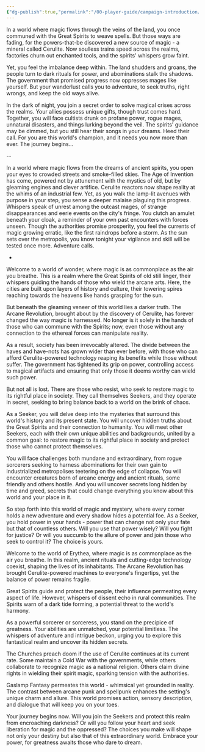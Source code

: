 ```yaml
---
{"dg-publish":true,"permalink":"/00-player-guide/campaign-introduction/","title":"Campaign Introcuction","tags":["Primer"],"noteIcon":""}
---
```


In a world where magic flows through the veins of the land, you once communed with the Great Spirits to weave spells. But those ways are fading, for the powers-that-be discovered a new source of magic - a mineral called Cerulite. Now soulless trains speed across the realms, factories churn out enchanted tools, and the spirits' whispers grow faint.

Yet, you feel the imbalance deep within. The land shudders and groans, the people turn to dark rituals for power, and abominations stalk the shadows. The government that promised progress now oppresses mages like yourself. But your wanderlust calls you to adventure, to seek truths, right wrongs, and keep the old ways alive.

In the dark of night, you join a secret order to solve magical crises across the realms. Your allies possess unique gifts, though trust comes hard. Together, you will face cultists drunk on profane power, rogue mages, unnatural disasters, and things lurking beyond the veil. The spirits' guidance may be dimmed, but you still hear their songs in your dreams. Heed their call. For you are this world's champion, and it needs you now more than ever. The journey begins...

--

In a world where magic flows from the dreams of ancient spirits, you open your eyes to crowded streets and smoke-filled skies. The Age of Invention has come, powered not by attunement with the mystics of old, but by gleaming engines and clever artifice. Cerulite reactors now shape reality at the whims of an industrial few. Yet, as you walk the lamp-lit avenues with purpose in your step, you sense a deeper malaise plaguing this progress. Whispers speak of unrest among the outcast mages, of strange disappearances and eerie events on the city's fringe. You clutch an amulet beneath your cloak, a reminder of your own past encounters with forces unseen. Though the authorities promise prosperity, you feel the currents of magic growing erratic, like the first raindrops before a storm. As the sun sets over the metropolis, you know tonight your vigilance and skill will be tested once more. Adventure calls.

-

Welcome to a world of wonder, where magic is as commonplace as the air you breathe. This is a realm where the Great Spirits of old still linger, their whispers guiding the hands of those who wield the arcane arts. Here, the cities are built upon layers of history and culture, their towering spires reaching towards the heavens like hands grasping for the sun.

But beneath the gleaming veneer of this world lies a darker truth. The Arcane Revolution, brought about by the discovery of Cerulite, has forever changed the way magic is harnessed. No longer is it solely in the hands of those who can commune with the Spirits; now, even those without any connection to the ethereal forces can manipulate reality.

As a result, society has been irrevocably altered. The divide between the haves and have-nots has grown wider than ever before, with those who can afford Cerulite-powered technology reaping its benefits while those without suffer. The government has tightened its grip on power, controlling access to magical artifacts and ensuring that only those it deems worthy can wield such power.

But not all is lost. There are those who resist, who seek to restore magic to its rightful place in society. They call themselves Seekers, and they operate in secret, seeking to bring balance back to a world on the brink of chaos.

As a Seeker, you will delve deep into the mysteries that surround this world's history and its present state. You will uncover hidden truths about the Great Spirits and their connection to humanity. You will meet other Seekers, each with their own unique abilities and backgrounds, united by a common goal: to restore magic to its rightful place in society and protect those who cannot protect themselves.

You will face challenges both mundane and extraordinary, from rogue sorcerers seeking to harness abominations for their own gain to industrialized metropolises teetering on the edge of collapse. You will encounter creatures born of arcane energy and ancient rituals, some friendly and others hostile. And you will uncover secrets long hidden by time and greed, secrets that could change everything you know about this world and your place in it.

So step forth into this world of magic and mystery, where every corner holds a new adventure and every shadow hides a potential foe. As a Seeker, you hold power in your hands - power that can change not only your fate but that of countless others. Will you use that power wisely? Will you fight for justice? Or will you succumb to the allure of power and join those who seek to control it? The choice is yours.






Welcome to the world of Erythea, where magic is as commonplace as the air you breathe. In this realm, ancient rituals and cutting-edge technology coexist, shaping the lives of its inhabitants. The Arcane Revolution has brought Cerulite-powered machines to everyone's fingertips, yet the balance of power remains fragile. 

Great Spirits guide and protect the people, their influence permeating every aspect of life. However, whispers of dissent echo in rural communities. The Spirits warn of a dark tide forming, a potential threat to the world's harmony.

As a powerful sorcerer or sorceress, you stand on the precipice of greatness. Your abilities are unmatched, your potential limitless. The whispers of adventure and intrigue beckon, urging you to explore this fantastical realm and uncover its hidden secrets.

The Churches preach doom if the use of Cerulite continues at its current rate. Some maintain a Cold War with the governments, while others collaborate to recognize magic as a national religion. Others claim divine rights in wielding their spirit magic, sparking tension with the authorities.

Gaslamp Fantasy permeates this world - whimsical yet grounded in reality. The contrast between arcane punk and spellpunk enhances the setting's unique charm and allure. This world promises action, sensory description, and dialogue that will keep you on your toes.

Your journey begins now. Will you join the Seekers and protect this realm from encroaching darkness? Or will you follow your heart and seek liberation for magic and the oppressed? The choices you make will shape not only your destiny but also that of this extraordinary world. Embrace your power, for greatness awaits those who dare to dream.